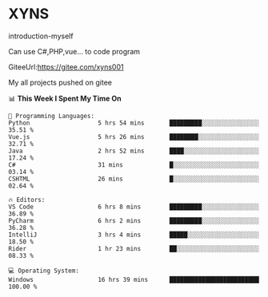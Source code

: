 # XYNS
introduction-myself

Can use C#,PHP,vue... to code program

GiteeUrl:https://gitee.com/xyns001

My all projects pushed on gitee

<!--START_SECTION:waka-->
📊 **This Week I Spent My Time On** 

```text
💬 Programming Languages: 
Python                   5 hrs 54 mins       █████████░░░░░░░░░░░░░░░░   35.51 % 
Vue.js                   5 hrs 26 mins       ████████░░░░░░░░░░░░░░░░░   32.71 % 
Java                     2 hrs 52 mins       ████░░░░░░░░░░░░░░░░░░░░░   17.24 % 
C#                       31 mins             █░░░░░░░░░░░░░░░░░░░░░░░░   03.14 % 
CSHTML                   26 mins             █░░░░░░░░░░░░░░░░░░░░░░░░   02.64 % 

🔥 Editors: 
VS Code                  6 hrs 8 mins        █████████░░░░░░░░░░░░░░░░   36.89 % 
PyCharm                  6 hrs 2 mins        █████████░░░░░░░░░░░░░░░░   36.28 % 
IntelliJ                 3 hrs 4 mins        █████░░░░░░░░░░░░░░░░░░░░   18.50 % 
Rider                    1 hr 23 mins        ██░░░░░░░░░░░░░░░░░░░░░░░   08.33 % 

💻 Operating System: 
Windows                  16 hrs 39 mins      █████████████████████████   100.00 % 
```


<!--END_SECTION:waka-->
